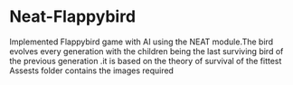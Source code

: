 # Neat-Flappybird

Implemented Flappybird game with AI using the NEAT module.The bird evolves every generation with the children being the last surviving bird of the previous generation .it is based on the theory of survival of the fittest 
Assests folder contains the images required 
